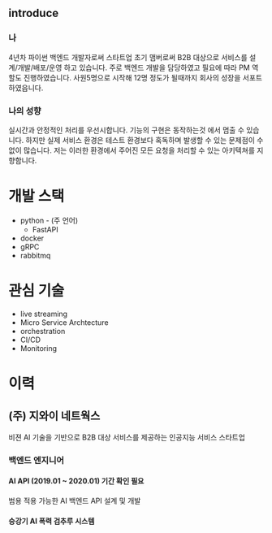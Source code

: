 introduce
---
### 나
4년차 파이썬 백엔드 개발자로써 스타트업 초기 맴버로써 B2B 대상으로 서비스를 설계/개발/배포/운영 하고 있습니다. 
주로 백엔드 개발을 담당하였고 필요에 따라 PM 역할도 진행하였습니다. 사원5명으로 시작해 12명 정도가 될때까지 회사의 성장을 서포트 하였읍니다.

### 나의 성향
실시간과 안정적인 처리를 우선시합니다. 기능의 구현은 동작하는것 에서 멈출 수 있습니다. 하지만 실제 서비스 환경은 테스트 환경보다 혹독하며 발생할 수 있는 문제점이 수없이 많습니다.
저는 이러한 환경에서 주어진 모든 요청을 처리할 수 있는 아키텍쳐를 지향함니다.

# 개발 스택
- python - (주 언어)
  - FastAPI
- docker
- gRPC
- rabbitmq

# 관심 기술
- live streaming
- Micro Service Archtecture
- orchestration
- CI/CD
- Monitoring

# 이력
## (주) 지와이 네트웍스
비젼 AI 기술을 기반으로 B2B 대상 서비스를 제공하는 인공지능 서비스 스타트업
### 백엔드 엔지니어
#### AI API (2019.01 ~ 2020.01) 기간 확인 필요
범용 적용 가능한 AI 백엔드 API 설계 및 개발
#### 승강기 AI 폭력 검추루 시스템
